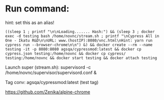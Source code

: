 # Run command:
hint: set this as an alias!

`((sleep 1 ; printf "\n\nLoading....... Hash:") && (sleep 3 ; docker exec -d testing bash /home/novnc/stream.sh ; printf "\nCypress All in One - Ikatu R&D\n\nURL: www.(hostIP):8080/vnc.html\nHint: yarn run cypress run --browser-chrome\n\n") &) && docker create --rm --name testing -it -p 8080:8080 agsqa/cypressmod:latest && docker cp cypress.json testing:/home/novnc && docker cp cypress/ testing:/home/novnc && docker start testing && docker attach testing`

Launch super (stream.sh):
supervisord -c /home/novnc/supervisor/supervisord.conf &

Tag conv: agsqa/cypressmod:latest (test tag)

https://github.com/Zenika/alpine-chrome
